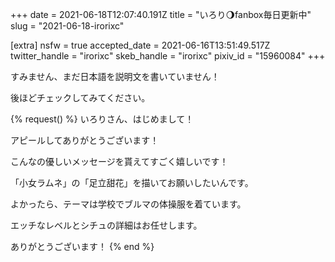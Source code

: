 +++
date = 2021-06-18T12:07:40.191Z
title = "いろり🌖fanbox毎日更新中"
slug = "2021-06-18-irorixc"

[extra]
nsfw = true
accepted_date = 2021-06-16T13:51:49.517Z
twitter_handle = "irorixc"
skeb_handle = "irorixc"
pixiv_id = "15960084"
+++

すみません、まだ日本語を説明文を書いていません！

後ほどチェックしてみてください。

{% request() %}
いろりさん、はじめまして！

アピールしてありがとうございます！

こんなの優しいメッセージを貰えてすごく嬉しいです！

「小女ラムネ」の「足立甜花」を描いてお願いしたいんです。

よかったら、テーマは学校でブルマの体操服を着ています。

エッチなレベルとシチュの詳細はお任せします。

ありがとうございます！
{% end %}
